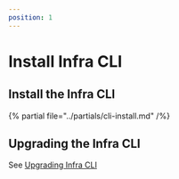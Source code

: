 ```yaml
---
position: 1
---
```


# Install Infra CLI

## Install the Infra CLI

{% partial file="../partials/cli-install.md" /%}

## Upgrading the Infra CLI

See [Upgrading Infra CLI](./upgrading.md#upgrading-infra-cli)
